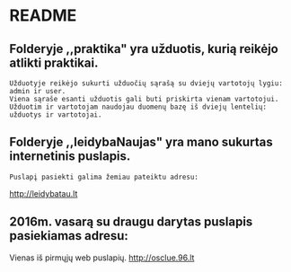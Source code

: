# README

## Folderyje ,,praktika" yra užduotis, kurią reikėjo atlikti praktikai.
    Užduotyje reikėjo sukurti užduočių sąrašą su dviejų vartotojų lygiu: admin ir user.
    Viena sąraše esanti užduotis gali buti priskirta vienam vartotojui.
    Užduotim ir vartotojam naudojau duomenų bazę iš dviejų lentelių: užduotys ir vartotojai.
## Folderyje ,,leidybaNaujas" yra mano sukurtas internetinis puslapis.
    Puslapį pasiekti galima žemiau pateiktu adresu:
   http://leidybatau.lt
    
## 2016m. vasarą su draugu darytas puslapis pasiekiamas adresu:
Vienas iš pirmųjų web puslapių.
   http://osclue.96.lt
